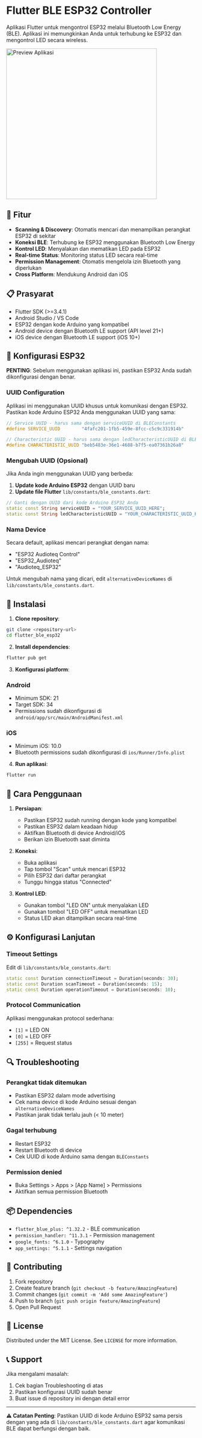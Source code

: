 # Flutter BLE ESP32 Controller

Aplikasi Flutter untuk mengontrol ESP32 melalui Bluetooth Low Energy (BLE). Aplikasi ini memungkinkan Anda untuk terhubung ke ESP32 dan mengontrol LED secara wireless.

<img src="assets/images/preview-app.jpeg" alt="Preview Aplikasi" width="400" />

## 🚀 Fitur

- **Scanning & Discovery**: Otomatis mencari dan menampilkan perangkat ESP32 di sekitar
- **Koneksi BLE**: Terhubung ke ESP32 menggunakan Bluetooth Low Energy
- **Kontrol LED**: Menyalakan dan mematikan LED pada ESP32
- **Real-time Status**: Monitoring status LED secara real-time
- **Permission Management**: Otomatis mengelola izin Bluetooth yang diperlukan
- **Cross Platform**: Mendukung Android dan iOS

## 📋 Prasyarat

- Flutter SDK (>=3.4.1)
- Android Studio / VS Code
- ESP32 dengan kode Arduino yang kompatibel
- Android device dengan Bluetooth LE support (API level 21+)
- iOS device dengan Bluetooth LE support (iOS 10+)

## 🔧 Konfigurasi ESP32

**PENTING**: Sebelum menggunakan aplikasi ini, pastikan ESP32 Anda sudah dikonfigurasi dengan benar.

### UUID Configuration

Aplikasi ini menggunakan UUID khusus untuk komunikasi dengan ESP32. Pastikan kode Arduino ESP32 Anda menggunakan UUID yang sama:

```cpp
// Service UUID - harus sama dengan serviceUUID di BLEConstants
#define SERVICE_UUID        "4fafc201-1fb5-459e-8fcc-c5c9c331914b"

// Characteristic UUID - harus sama dengan ledCharacteristicUUID di BLEConstants
#define CHARACTERISTIC_UUID "beb5483e-36e1-4688-b7f5-ea07361b26a8"
```

### Mengubah UUID (Opsional)

Jika Anda ingin menggunakan UUID yang berbeda:

1. **Update kode Arduino ESP32** dengan UUID baru
2. **Update file Flutter** `lib/constants/ble_constants.dart`:

```dart
// Ganti dengan UUID dari kode Arduino ESP32 Anda
static const String serviceUUID = "YOUR_SERVICE_UUID_HERE";
static const String ledCharacteristicUUID = "YOUR_CHARACTERISTIC_UUID_HERE";
```

### Nama Device

Secara default, aplikasi mencari perangkat dengan nama:

- "ESP32 Audioteq Control"
- "ESP32_Audioteq"
- "Audioteq_ESP32"

Untuk mengubah nama yang dicari, edit `alternativeDeviceNames` di `lib/constants/ble_constants.dart`.

## 📱 Instalasi

1. **Clone repository**:

```bash
git clone <repository-url>
cd flutter_ble_esp32
```

2. **Install dependencies**:

```bash
flutter pub get
```

3. **Konfigurasi platform**:

### Android

- Minimum SDK: 21
- Target SDK: 34
- Permissions sudah dikonfigurasi di `android/app/src/main/AndroidManifest.xml`

### iOS

- Minimum iOS: 10.0
- Bluetooth permissions sudah dikonfigurasi di `ios/Runner/Info.plist`

4. **Run aplikasi**:

```bash
flutter run
```

## 🎯 Cara Penggunaan

1. **Persiapan**:

   - Pastikan ESP32 sudah running dengan kode yang kompatibel
   - Pastikan ESP32 dalam keadaan hidup
   - Aktifkan Bluetooth di device Android/iOS
   - Berikan izin Bluetooth saat diminta

2. **Koneksi**:

   - Buka aplikasi
   - Tap tombol "Scan" untuk mencari ESP32
   - Pilih ESP32 dari daftar perangkat
   - Tunggu hingga status "Connected"

3. **Kontrol LED**:
   - Gunakan tombol "LED ON" untuk menyalakan LED
   - Gunakan tombol "LED OFF" untuk mematikan LED
   - Status LED akan ditampilkan secara real-time

## ⚙️ Konfigurasi Lanjutan

### Timeout Settings

Edit di `lib/constants/ble_constants.dart`:

```dart
static const Duration connectionTimeout = Duration(seconds: 30);
static const Duration scanTimeout = Duration(seconds: 15);
static const Duration operationTimeout = Duration(seconds: 10);
```

### Protocol Communication

Aplikasi menggunakan protocol sederhana:

- `[1]` = LED ON
- `[0]` = LED OFF
- `[255]` = Request status

## 🔍 Troubleshooting

### Perangkat tidak ditemukan

- Pastikan ESP32 dalam mode advertising
- Cek nama device di kode Arduino sesuai dengan `alternativeDeviceNames`
- Pastikan jarak tidak terlalu jauh (< 10 meter)

### Gagal terhubung

- Restart ESP32
- Restart Bluetooth di device
- Cek UUID di kode Arduino sama dengan `BLEConstants`

### Permission denied

- Buka Settings > Apps > [App Name] > Permissions
- Aktifkan semua permission Bluetooth

## 📦 Dependencies

- `flutter_blue_plus: ^1.32.2` - BLE communication
- `permission_handler: ^11.3.1` - Permission management
- `google_fonts: ^6.1.0` - Typography
- `app_settings: ^5.1.1` - Settings navigation

## 🤝 Contributing

1. Fork repository
2. Create feature branch (`git checkout -b feature/AmazingFeature`)
3. Commit changes (`git commit -m 'Add some AmazingFeature'`)
4. Push to branch (`git push origin feature/AmazingFeature`)
5. Open Pull Request

## 📄 License

Distributed under the MIT License. See `LICENSE` for more information.

## 📞 Support

Jika mengalami masalah:

1. Cek bagian Troubleshooting di atas
2. Pastikan konfigurasi UUID sudah benar
3. Buat issue di repository ini dengan detail error

---

**⚠️ Catatan Penting**: Pastikan UUID di kode Arduino ESP32 sama persis dengan yang ada di `lib/constants/ble_constants.dart` agar komunikasi BLE dapat berfungsi dengan baik.
